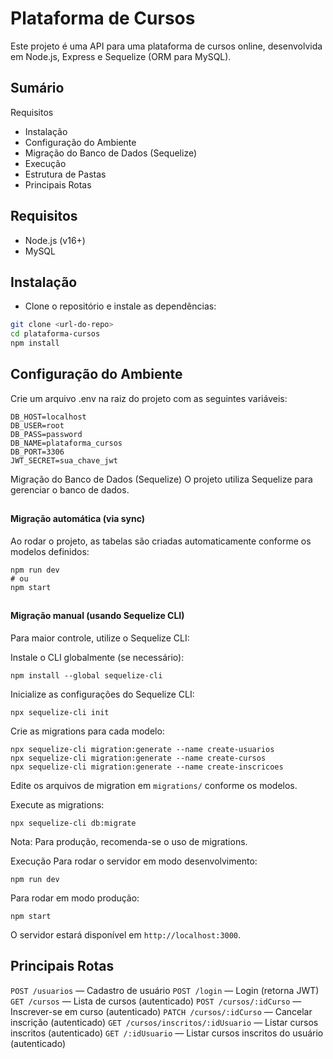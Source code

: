 # Plataforma de Cursos
Este projeto é uma API para uma plataforma de cursos online, desenvolvida em Node.js, Express e Sequelize (ORM para MySQL).

##

## Sumário
Requisitos
- Instalação
- Configuração do Ambiente
- Migração do Banco de Dados (Sequelize)
- Execução
- Estrutura de Pastas
- Principais Rotas

##

## Requisitos
- Node.js (v16+)
- MySQL

##

## Instalação
- Clone o repositório e instale as dependências:

```Bash
git clone <url-do-repo>
cd plataforma-cursos
npm install
```
##

## Configuração do Ambiente
Crie um arquivo .env na raiz do projeto com as seguintes variáveis:

```
DB_HOST=localhost
DB_USER=root
DB_PASS=password
DB_NAME=plataforma_cursos
DB_PORT=3306
JWT_SECRET=sua_chave_jwt
```

Migração do Banco de Dados (Sequelize)
O projeto utiliza Sequelize para gerenciar o banco de dados.

##

#### Migração automática (via sync)
Ao rodar o projeto, as tabelas são criadas automaticamente conforme os modelos definidos:


```
npm run dev
# ou
npm start
```

##

#### Migração manual (usando Sequelize CLI)
Para maior controle, utilize o Sequelize CLI:

Instale o CLI globalmente (se necessário):

```
npm install --global sequelize-cli
```

Inicialize as configurações do Sequelize CLI:

```
npx sequelize-cli init
```
Crie as migrations para cada modelo:

```
npx sequelize-cli migration:generate --name create-usuarios
npx sequelize-cli migration:generate --name create-cursos
npx sequelize-cli migration:generate --name create-inscricoes
```
Edite os arquivos de migration em ` migrations/ ` conforme os modelos.

Execute as migrations:

```
npx sequelize-cli db:migrate
```

Nota: Para produção, recomenda-se o uso de migrations.

Execução
Para rodar o servidor em modo desenvolvimento:

```
npm run dev
```

Para rodar em modo produção:

```
npm start
```

O servidor estará disponível em `http://localhost:3000`.

## Principais Rotas
`POST /usuarios` — Cadastro de usuário
`POST /login` — Login (retorna JWT)
`GET /cursos` — Lista de cursos (autenticado)
`POST /cursos/:idCurso` — Inscrever-se em curso (autenticado)
`PATCH /cursos/:idCurso` — Cancelar inscrição (autenticado)
`GET /cursos/inscritos/:idUsuario` — Listar cursos inscritos (autenticado)
`GET /:idUsuario` — Listar cursos inscritos do usuário (autenticado)

